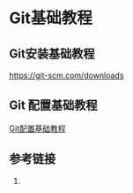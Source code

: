 # Git基础教程


## Git安装基础教程
https://git-scm.com/downloads



## Git 配置基础教程

[Git配置基础教程](work/tools/Git/Git配置基础教程.md)

## 参考链接
1. 